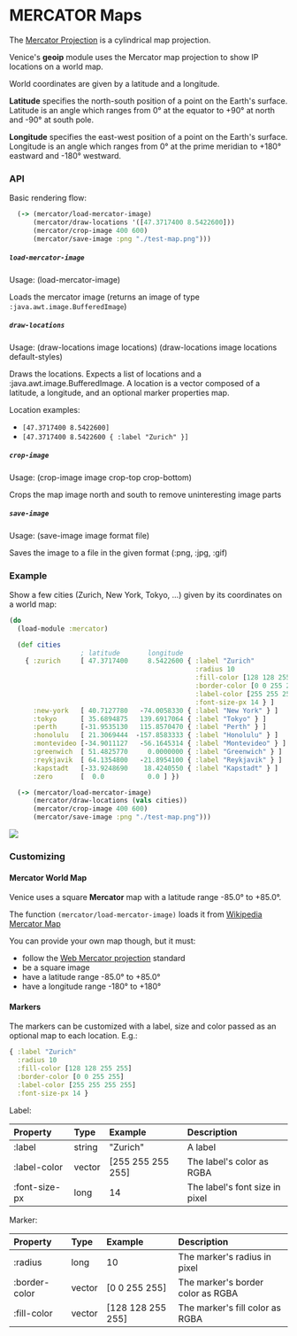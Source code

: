 # MERCATOR Maps

The [Mercator Projection](https://en.wikipedia.org/wiki/Mercator_projection)
is a cylindrical map projection. 

Venice's **geoip** module uses the Mercator map projection to show IP 
locations on a world map.

World coordinates are given by a latitude and a longitude.

**Latitude** specifies the north-south position of a point on the Earth's
surface. Latitude is an angle which ranges from 0° at the equator to +90°
at north and -90° at south pole.

**Longitude** specifies the east-west position of a point on the Earth's
surface. Longitude is an angle which ranges from 0° at the prime meridian
to +180° eastward and -180° westward.


### API

Basic rendering flow:

```clojure
  (-> (mercator/load-mercator-image)
      (mercator/draw-locations '([47.3717400 8.5422600]))
      (mercator/crop-image 400 600)
      (mercator/save-image :png "./test-map.png")))
```

##### `load-mercator-image`

Usage: (load-mercator-image)

Loads the mercator image (returns an image of type `:java.awt.image.BufferedImage`)


##### `draw-locations`

Usage: (draw-locations image locations) (draw-locations image locations default-styles)

Draws the locations. Expects a list of locations and a :java.awt.image.BufferedImage. 
A location is a vector composed of a latitude, a longitude, and an optional marker properties 
map.

Location examples:

- `[47.3717400 8.5422600]`
- `[47.3717400 8.5422600 { :label "Zurich" }]`


##### `crop-image`

Usage: (crop-image image crop-top crop-bottom)

Crops the map image north and south to remove uninteresting image parts


##### `save-image`

Usage: (save-image image format file)

Saves the image to a file in the given format (:png, :jpg, :gif)



### Example

Show a few cities (Zurich, New York, Tokyo, ...) given by its coordinates on 
a world map:

```clojure
(do
  (load-module :mercator)

  (def cities
                  ; latitude       longitude  
    { :zurich     [ 47.3717400     8.5422600 { :label "Zurich"
                                               :radius 10
                                               :fill-color [128 128 255 255]
                                               :border-color [0 0 255 255]
                                               :label-color [255 255 255 255]
                                               :font-size-px 14 } ]
      :new-york   [ 40.7127780   -74.0058330 { :label "New York" } ]
      :tokyo      [ 35.6894875   139.6917064 { :label "Tokyo" } ]
      :perth      [-31.9535130   115.8570470 { :label "Perth" } ]
      :honolulu   [ 21.3069444  -157.8583333 { :label "Honolulu" } ]
      :montevideo [-34.9011127   -56.1645314 { :label "Montevideo" } ]
      :greenwich  [ 51.4825770     0.0000000 { :label "Greenwich" } ]
      :reykjavik  [ 64.1354800   -21.8954100 { :label "Reykjavik" } ]
      :kapstadt   [-33.9248690    18.4240550 { :label "Kapstadt" } ]
      :zero       [  0.0           0.0 ] })

  (-> (mercator/load-mercator-image)
      (mercator/draw-locations (vals cities))
      (mercator/crop-image 400 600)
      (mercator/save-image :png "./test-map.png")))
```

<img src="https://github.com/jlangch/venice/blob/master/doc/charts/mercator.png">


### Customizing

#### Mercator World Map

Venice uses a square **Mercator**  map with a latitude range -85.0° to +85.0°.

The function `(mercator/load-mercator-image)` loads it from [Wikipedia Mercator Map](https://upload.wikimedia.org/wikipedia/commons/7/73/Mercator_projection_Square.JPG)

You can provide your own map though, but it must:

- follow the [Web Mercator projection](https://en.wikipedia.org/wiki/Web_Mercator_projection) standard
- be a square image
- have a latitude range -85.0° to +85.0°
- have a longitude range -180° to +180°


#### Markers

The markers can be customized with a label, size and color passed as an optional map to each location. E.g.:

```clojure
{ :label "Zurich"
  :radius 10
  :fill-color [128 128 255 255]
  :border-color [0 0 255 255]
  :label-color [255 255 255 255]
  :font-size-px 14 }
```

Label:

| Property          | Type   | Example           | Description                    |
| :---              | :---   | :---              | :---                           |
| :label            | string | "Zurich"          | A label                        |
| :label-color      | vector | [255 255 255 255] | The label's color as RGBA      |
| :font-size-px     | long   | 14                | The label's font size in pixel |

Marker:

| Property          | Type   | Example           | Description                       |
| :---              | :---   | :---              | :---                              |
| :radius           | long   | 10                | The marker's radius in pixel      |
| :border-color     | vector | [0 0 255 255]     | The marker's border color as RGBA |
| :fill-color       | vector | [128 128 255 255] | The marker's fill color as RGBA   |

